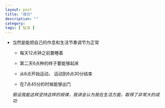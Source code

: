 ```yaml
---
layout: post
title: "成功"
description: ""
category: 
tags: [ 扯淡 ]
---
```



* 当然是能把自己的作息和生活节奏调节为正常

   * 每天12点钟之前要睡着 

   * 第二天6点种的样子要能够起床

   * 从6点开始运动， 运动到6点30分结束

   * 在7点45分的时候能够出门

  _假设我能这样坚持这样的规律，我讲会认为我在生活方面，取得了非常大的成功_
